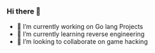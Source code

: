 ### Hi there 👋
- 🔭 I’m currently working on Go lang Projects
- 🌱 I’m currently learning reverse engineering
- 👯 I’m looking to collaborate on game hacking

